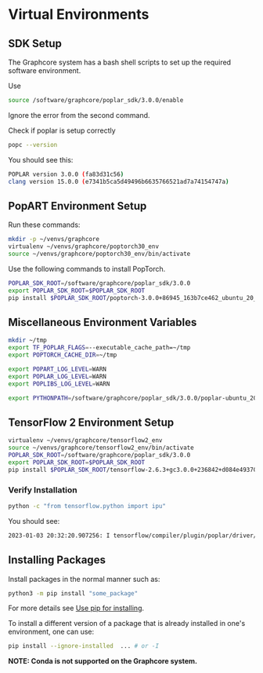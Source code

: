 # Virtual Environments

## SDK Setup

The Graphcore system has a bash shell scripts to set up the required software environment.

Use

```bash
source /software/graphcore/poplar_sdk/3.0.0/enable
```

Ignore the error from the second command.

Check if poplar is setup correctly

```bash
popc --version
```

You should see this:

```bash
POPLAR version 3.0.0 (fa83d31c56)
clang version 15.0.0 (e7341b5ca5d49496b6635766521ad7a74154747a)
```

## PopART Environment Setup

Run these commands:

```bash
mkdir -p ~/venvs/graphcore
virtualenv ~/venvs/graphcore/poptorch30_env
source ~/venvs/graphcore/poptorch30_env/bin/activate
```

Use the following commands to install PopTorch.

```bash
POPLAR_SDK_ROOT=/software/graphcore/poplar_sdk/3.0.0
export POPLAR_SDK_ROOT=$POPLAR_SDK_ROOT
pip install $POPLAR_SDK_ROOT/poptorch-3.0.0+86945_163b7ce462_ubuntu_20_04-cp38-cp38-linux_x86_64.whl
```

## Miscellaneous Environment Variables

```bash
mkdir ~/tmp
export TF_POPLAR_FLAGS=--executable_cache_path=~/tmp
export POPTORCH_CACHE_DIR=~/tmp

export POPART_LOG_LEVEL=WARN
export POPLAR_LOG_LEVEL=WARN
export POPLIBS_LOG_LEVEL=WARN

export PYTHONPATH=/software/graphcore/poplar_sdk/3.0.0/poplar-ubuntu_20_04-3.0.0+5691-1e179b3b85/python:$PYTHONPATH
```

## TensorFlow 2 Environment Setup

```bash
virtualenv ~/venvs/graphcore/tensorflow2_env
source ~/venvs/graphcore/tensorflow2_env/bin/activate
POPLAR_SDK_ROOT=/software/graphcore/poplar_sdk/3.0.0
export POPLAR_SDK_ROOT=$POPLAR_SDK_ROOT
pip install $POPLAR_SDK_ROOT/tensorflow-2.6.3+gc3.0.0+236842+d084e493702+amd_znver1-cp38-cp38-linux_x86_64.whl
```

### Verify Installation

```bash
python -c "from tensorflow.python import ipu"
```

You should see:

```bash
2023-01-03 20:32:20.907256: I tensorflow/compiler/plugin/poplar/driver/poplar_platform.cc:43] Poplar version: 3.0.0 (fa83d31c56) Poplar package: 1e179b3b85
```

## Installing Packages

Install packages in the normal manner such as:

```bash
python3 -m pip install "some_package"
```

For more details see [Use pip for installing](https://packaging.python.org/en/latest/tutorials/installing-packages/#use-pip-for-installing).

To install a different version of a package that is already installed in one's environment, one can use:

```bash
pip install --ignore-installed  ... # or -I
```

**NOTE: Conda is not supported on the Graphcore system.**
